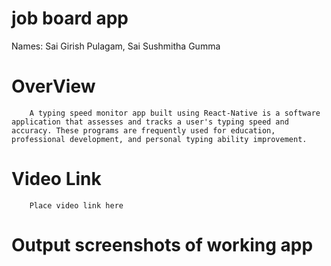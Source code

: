 # job board app

Names: Sai Girish Pulagam,
       Sai Sushmitha Gumma
    

# OverView
        A typing speed monitor app built using React-Native is a software application that assesses and tracks a user's typing speed and accuracy. These programs are frequently used for education, professional development, and personal typing ability improvement.
# Video Link
        Place video link here

# Output screenshots of working app


